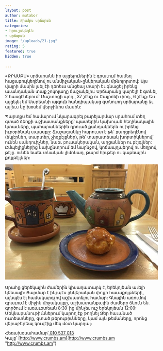 ```yaml
---
layout: post
author: mutabor
title: Քրամբս սրճարան
categories:
- հրուշակեղէն
- սրճարան
image: "/uploads/21.jpg"
rating: 5
featured: true
hidden: true

---
```

«ՔՐԱՄԲՍ» սրճարանն իր այցելուներին է գրաւում համեղ հացաբուլկեղէնով ու անմիջական-ընկերական մթնոլորտով: Այս վայրի մասին լսել էի դեռեւս անցեալ տարի եւ գնացել իրենց աւանդական տաք շոկոլադը ճաշակելու: Սրճարանը կարելի է գտնել 2 հասցէներում՝ Մաշտոցի պող., 37 շէնք ու Բայրոնի փող., 6 շէնք: Ես այցելել եմ Սարեանի այգուն հանդիպակաց գտնուող սրճարանը եւ այլեւս կը խօսեմ վերջինիս մասին:

Պարտքս եմ համարում նկարագրել բարեյարմար սրահում տեղ գտած ձեռքի աշխատանքները՝ պատերին կախուած հեղինակային կտաւները, պահարաններին դրուած քանդակներն ու իրենց իւրօրինակ սպասքը: Ճաշացանկը հարուստ է թե՛ քաղցրեղէնով (եկլէրներ, տարտեր, չիզքէյքներ), թե՛ տարատեսակ խորտիկներով՝ ունեն սանդուիչներ, նաեւ բուսակերական, աղցաններ ու բէյգլներ: Ըմպելիքներից նախընտրում եմ նարնջով, կոճապղպեղով ու մեղրով թէյը. ունեն նաեւ տնական լիմոնադ, թարմ հիւթեր ու կաթնային քոքթէյլներ:

![](/uploads/20.jpg)

Սրահը ցերեկային ժամերին կիսադատարկ է, երեկոյեան աւելի կենսալի: Յարմար է ինչպէս ընկերական փոքր հաւաքոյթների, այնպէս էլ համակարգչով աշխատելու համար: Գնային առումով գրաւում է միջին միջակայքը, աշխատանքային ժամերը ճկուն են. գործում է առաւօտեան 8:30-ից մինչեւ ուշ երեկոյեան 12:00: Մեկնաբանութիւններում կարող էք թողնել Ձեր հաւանած ուտեստները, գտած թերութիւնները, կամ այն թեմաները, որոնց վերաբերեալ կուզէիք մեզ մօտ կարդալ:

Հեռախօսահամար՝[ 010 537 013]()  
Կայք՝ [http://www.crumbs.am](http://www.crumbs.am "http://www.crumbs.am")